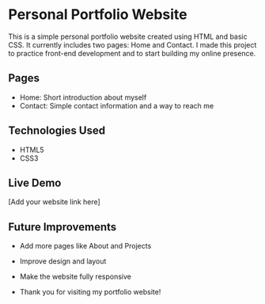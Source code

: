 # Personal Portfolio Website

This is a simple personal portfolio website created using HTML and basic CSS. It currently includes two pages: Home and Contact. I made this project to practice front-end development and to start building my online presence.

## Pages
- Home: Short introduction about myself
- Contact: Simple contact information and a way to reach me

## Technologies Used
- HTML5
- CSS3

## Live Demo
[Add your website link here]

## Future Improvements
- Add more pages like About and Projects
- Improve design and layout
- Make the website fully responsive

- Thank you for visiting my portfolio website! 
